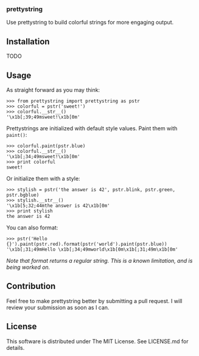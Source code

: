### prettystring

Use prettystring to build colorful strings for more engaging output.

## Installation

TODO

## Usage

As straight forward as you may think:

    >>> from prettystring import prettystring as pstr
    >>> colorful = pstr('sweet!')
    >>> colorful.__str__()
    '\x1b[;39;49msweet!\x1b[0m'

Prettystrings are initialized with default style values. Paint them with
`paint()`:

    >>> colorful.paint(pstr.blue)
    >>> colorful.__str__()
    '\x1b[;34;49msweet!\x1b[0m'
    >>> print colorful
    sweet!

Or initialize them with a style:

    >>> stylish = pstr('the answer is 42', pstr.blink, pstr.green, pstr.bgblue)
    >>> stylish.__str__()
    '\x1b[5;32;44mthe answer is 42\x1b[0m'
    >>> print stylish
    the answer is 42

You can also format:

    >>> pstr('Hello {}').paint(pstr.red).format(pstr('world').paint(pstr.blue))
    '\x1b[;31;49mHello \x1b[;34;49mworld\x1b[0m\x1b[;31;49m\x1b[0m'

*Note that format returns a regular string. This is a known limitation, and is
being worked on.*

## Contribution

Feel free to make prettystring better by submitting a pull request. I will
review your submission as soon as I can.

## License

This software is distributed under The MIT License. See LICENSE.md for details.
